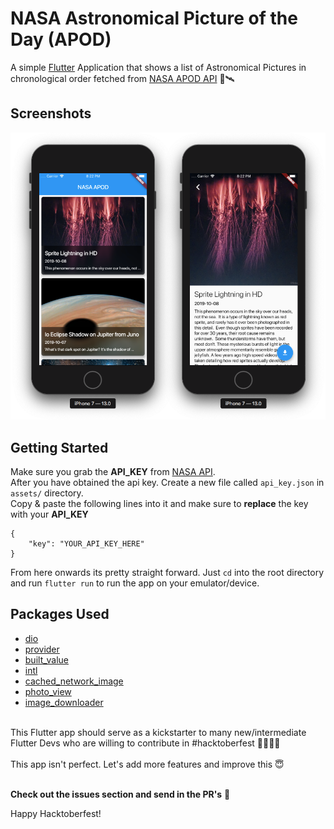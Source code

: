 # NASA Astronomical Picture of the Day (APOD)

A simple [Flutter](https://flutter.dev/) Application that shows a list of Astronomical Pictures in chronological order fetched from [NASA APOD API](https://apod.nasa.gov/apod/astropix.html) 🚀🛰

## Screenshots
![Home and Details Page](screenshots/screenshot.png)

## Getting Started
Make sure you grab the **API_KEY** from [NASA API](https://api.nasa.gov/).
<br>After you have obtained the api key.
Create a new file called `api_key.json` in `assets/` directory.
<br>
Copy & paste the following lines into it and make sure to **replace** the key with your **API_KEY**
```
{
    "key": "YOUR_API_KEY_HERE"
}
```
From here onwards its pretty straight forward. Just `cd` into the root directory and run `flutter run` to run the app on your emulator/device.


## Packages Used
- [dio](https://pub.dev/packages/dio)
- [provider](https://pub.dev/packages/provider)
- [built_value](https://pub.dev/packages/built_value)
- [intl](https://pub.dev/packages/intl)
- [cached_network_image](https://pub.dev/packages/cached_network_image)
- [photo_view](https://pub.dev/packages/photo_view)
- [image_downloader](https://pub.dev/packages/image_downloader)

<br>
This Flutter app should serve as a kickstarter to many new/intermediate Flutter Devs who are willing to contribute in #hacktoberfest 👩‍💻👨‍💻
<br>
<br>
This app isn't perfect. Let's add more features and improve this 😇
<br>
<br>

**Check out the issues section and send in the PR's** 💛

Happy Hacktoberfest!